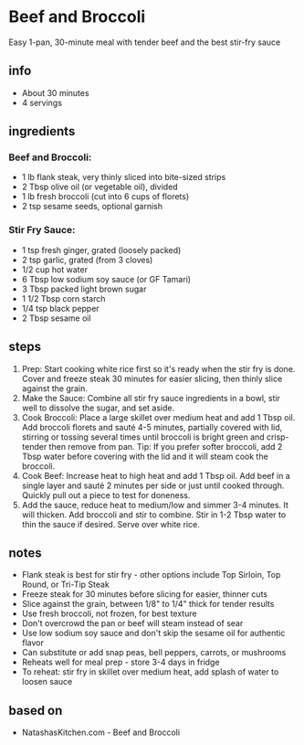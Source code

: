 # Beef and Broccoli
Easy 1-pan, 30-minute meal with tender beef and the best stir-fry sauce

## info  
* About 30 minutes  
* 4 servings  

## ingredients
### Beef and Broccoli:
* 1 lb flank steak, very thinly sliced into bite-sized strips
* 2 Tbsp olive oil (or vegetable oil), divided
* 1 lb fresh broccoli (cut into 6 cups of florets)
* 2 tsp sesame seeds, optional garnish

### Stir Fry Sauce:
* 1 tsp fresh ginger, grated (loosely packed)
* 2 tsp garlic, grated (from 3 cloves)
* 1/2 cup hot water
* 6 Tbsp low sodium soy sauce (or GF Tamari)
* 3 Tbsp packed light brown sugar
* 1 1/2 Tbsp corn starch
* 1/4 tsp black pepper
* 2 Tbsp sesame oil

## steps  
1. Prep: Start cooking white rice first so it's ready when the stir fry is done. Cover and freeze steak 30 minutes for easier slicing, then thinly slice against the grain.
2. Make the Sauce: Combine all stir fry sauce ingredients in a bowl, stir well to dissolve the sugar, and set aside.
3. Cook Broccoli: Place a large skillet over medium heat and add 1 Tbsp oil. Add broccoli florets and sauté 4-5 minutes, partially covered with lid, stirring or tossing several times until broccoli is bright green and crisp-tender then remove from pan. Tip: If you prefer softer broccoli, add 2 Tbsp water before covering with the lid and it will steam cook the broccoli.
4. Cook Beef: Increase heat to high heat and add 1 Tbsp oil. Add beef in a single layer and sauté 2 minutes per side or just until cooked through. Quickly pull out a piece to test for doneness.
5. Add the sauce, reduce heat to medium/low and simmer 3-4 minutes. It will thicken. Add broccoli and stir to combine. Stir in 1-2 Tbsp water to thin the sauce if desired. Serve over white rice.

## notes  
* Flank steak is best for stir fry - other options include Top Sirloin, Top Round, or Tri-Tip Steak
* Freeze steak for 30 minutes before slicing for easier, thinner cuts
* Slice against the grain, between 1/8" to 1/4" thick for tender results  
* Use fresh broccoli, not frozen, for best texture
* Don't overcrowd the pan or beef will steam instead of sear
* Use low sodium soy sauce and don't skip the sesame oil for authentic flavor
* Can substitute or add snap peas, bell peppers, carrots, or mushrooms
* Reheats well for meal prep - store 3-4 days in fridge
* To reheat: stir fry in skillet over medium heat, add splash of water to loosen sauce

## based on  
* NatashasKitchen.com - Beef and Broccoli
